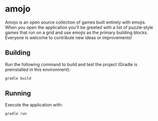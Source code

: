 # amojo

Amojo is an open source collection of games built entirely with emojis. When
you open the application you'll be greeted with a list of puzzle‑style games
that run on a grid and use emojis as the primary building blocks. Everyone is
welcome to contribute new ideas or improvements!

## Building

Run the following command to build and test the project (Gradle is preinstalled in this environment):

```bash
gradle build
```

## Running

Execute the application with:

```bash
gradle run
```
